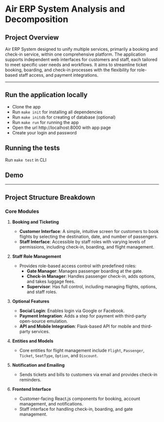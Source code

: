 # Air ERP System Analysis and Decomposition

## Project Overview

Air ERP System designed to unify multiple services, primarily a booking and check-in service, within one comprehensive platform. 
The application supports independent web interfaces for customers and staff, each tailored to meet specific user needs and workflows. 
It aims to streamline ticket booking, boarding, and check-in processes with the flexibility for role-based staff access, and payment integrations.

---

## Run the application locally
- Clone the app
- Run ```make init``` for installing all dependencies 
- Run ```make initdb``` for creating of database (optional)
- Run ```make run``` for running the app
- Open the url http://localhost:8000 with app page
- Create your login and password

## Running the tests
Run ```make test``` in CLI

## Demo

---

## Project Structure Breakdown

### Core Modules

1. **Booking and Ticketing**
   - **Customer Interface**: A simple, intuitive screen for customers to book flights by selecting the destination, date, and number of passengers.
   - **Staff Interface**: Accessible by staff roles with varying levels of permissions, including check-in, boarding, and flight management.

2. **Staff Role Management**
   - Provides role-based access control with predefined roles:
     - **Gate Manager**: Manages passenger boarding at the gate.
     - **Check-in Manager**: Handles passenger check-in, adds options, and takes luggage fees.
     - **Supervisor**: Has full control, including managing flights, options, and staff roles.

3. **Optional Features**
   - **Social Login**: Enables login via Google or Facebook.
   - **Payment Integration**: Adds a step for payment with third-party open-source emulation.
   - **API and Mobile Integration**: Flask-based API for mobile and third-party services.

4. **Entities and Models**
   - Core entities for flight management include `Flight`, `Passenger`, `Ticket`, `SeatType`, `Option`, and `Discount`.

5. **Notification and Emailing**
   - Sends tickets and bills to customers via email and provides check-in reminders.

6. **Frontend Interface**
   - Customer-facing React.js components for booking, account management, and notifications.
   - Staff interface for handling check-in, boarding, and gate management.
